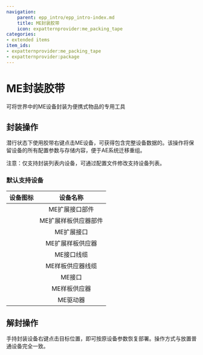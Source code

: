 ```yaml
---
navigation:
    parent: epp_intro/epp_intro-index.md
    title: ME封装胶带
    icon: expatternprovider:me_packing_tape
categories:
- extended items
item_ids:
- expatternprovider:me_packing_tape
- expatternprovider:package
---
```


# ME封装胶带

可将世界中的ME设备封装为便携式物品的专用工具

<Row>
<ItemImage id="expatternprovider:me_packing_tape" scale="4"></ItemImage>
<ItemImage id="expatternprovider:package" scale="4"></ItemImage>
</Row>

## 封装操作

潜行状态下使用胶带右键点击ME设备，可获得包含完整设备数据的<ItemLink id="expatternprovider:package" />。该操作将保留设备的所有配置参数与存储内容，便于AE系统迁移重组。

注意：仅支持封装列表内设备，可通过配置文件修改支持设备列表。

### 默认支持设备

|                                      设备图标                                      |                                  设备名称                                  |
|:---------------------------------------------------------------------------------:|:-------------------------------------------------------------------------:|
|    <ItemImage id="expatternprovider:ex_interface_part" scale="3"></ItemImage>     |    <ItemLink id="expatternprovider:ex_interface_part">ME扩展接口部件</ItemLink>     |
| <ItemImage id="expatternprovider:ex_pattern_provider_part" scale="3"></ItemImage> | <ItemLink id="expatternprovider:ex_pattern_provider_part">ME扩展样板供应器部件</ItemLink> |
|       <ItemImage id="expatternprovider:ex_interface" scale="3"></ItemImage>       |       <ItemLink id="expatternprovider:ex_interface">ME扩展接口</ItemLink>       |
|   <ItemImage id="expatternprovider:ex_pattern_provider" scale="3"></ItemImage>    |   <ItemLink id="expatternprovider:ex_pattern_provider">ME扩展样板供应器</ItemLink>    |
|            <ItemImage id="ae2:cable_interface" scale="3"></ItemImage>             |            <ItemLink id="ae2:cable_interface">ME接口线缆</ItemLink>             |
|         <ItemImage id="ae2:cable_pattern_provider" scale="3"></ItemImage>         |         <ItemLink id="ae2:cable_pattern_provider">ME样板供应器线缆</ItemLink>         |
|               <ItemImage id="ae2:interface" scale="3"></ItemImage>                |               <ItemLink id="ae2:interface">ME接口</ItemLink>                |
|            <ItemImage id="ae2:pattern_provider" scale="3"></ItemImage>            |            <ItemLink id="ae2:pattern_provider">ME样板供应器</ItemLink>            |
|                 <ItemImage id="ae2:drive" scale="3"></ItemImage>                  |                 <ItemLink id="ae2:drive">ME驱动器</ItemLink>                  |

## 解封操作

手持封装设备右键点击目标位置，即可按原设备参数恢复部署。操作方式与放置普通设备完全一致。